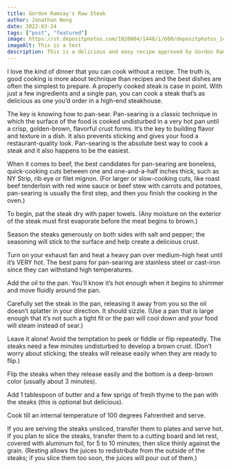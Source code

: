 ```yaml
---
title: Gordon Ramsay's Raw Steak
author: Jonathan Wong
date: 2022-03-24
tags: ["post", "featured"]
image: https://st.depositphotos.com/1020804/1448/i/600/depositphotos_14480443-stock-photo-beef-steak.jpg
imageAlt: This is a test
description: This is a delicious and easy recipe approved by Gordon Ramsay himself
---
```



I love the kind of dinner that you can cook without a recipe. The truth is, good cooking is more about technique than recipes and the best dishes are often the simplest to prepare. A properly cooked steak is case in point. With just a few ingredients and a single pan, you can cook a steak that’s as delicious as one you’d order in a high-end steakhouse.

The key is knowing how to pan-sear. Pan-searing is a classic technique in which the surface of the food is cooked undisturbed in a very hot pan until a crisp, golden-brown, flavorful crust forms. It’s the key to building flavor and texture in a dish. It also prevents sticking and gives your food a restaurant-quality look. Pan-searing is the absolute best way to cook a steak and it also happens to be the easiest.

When it comes to beef, the best candidates for pan-searing are boneless, quick-cooking cuts between one and one-and-a-half inches thick, such as NY Strip, rib eye or filet mignon. (For larger or slow-cooking cuts, like roast beef tenderloin with red wine sauce or beef stew with carrots and potatoes, pan-searing is usually the first step, and then you finish the cooking in the oven.)

To begin, pat the steak dry with paper towels. (Any moisture on the exterior of the steak must first evaporate before the meat begins to brown.)

Season the steaks generously on both sides with salt and pepper; the seasoning will stick to the surface and help create a delicious crust.

Turn on your exhaust fan and heat a heavy pan over medium-high heat until it’s VERY hot. The best pans for pan-searing are stainless steel or cast-iron since they can withstand high temperatures.

Add the oil to the pan. You’ll know it’s hot enough when it begins to shimmer and move fluidly around the pan.

Carefully set the steak in the pan, releasing it away from you so the oil doesn’t splatter in your direction. It should sizzle. (Use a pan that is large enough that it’s not such a tight fit or the pan will cool down and your food will steam instead of sear.)

Leave it alone! Avoid the temptation to peek or fiddle or flip repeatedly. The steaks need a few minutes undisturbed to develop a brown crust. (Don’t worry about sticking; the steaks will release easily when they are ready to flip.)

Flip the steaks when they release easily and the bottom is a deep-brown color (usually about 3 minutes).

Add 1 tablespoon of butter and a few sprigs of fresh thyme to the pan with the steaks (this is optional but delicious).

Cook till an internal temperature of 100 degrees Fahrenheit and serve.

If you are serving the steaks unsliced, transfer them to plates and serve hot. If you plan to slice the steaks, transfer them to a cutting board and let rest, covered with aluminum foil, for 5 to 10 minutes; then slice thinly against the grain. (Resting allows the juices to redistribute from the outside of the steaks; if you slice them too soon, the juices will pour out of them.)

